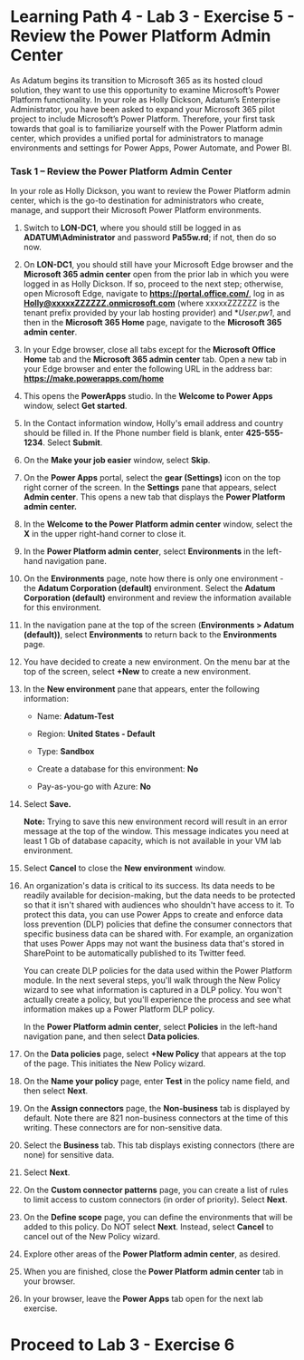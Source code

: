 # Learning Path 4 - Lab 3 - Exercise 5 - Review the Power Platform Admin Center

As Adatum begins its transition to Microsoft 365 as its hosted cloud solution, they want to use this opportunity to examine Microsoft’s Power Platform functionality. In your role as Holly Dickson, Adatum’s Enterprise Administrator, you have been asked to expand your Microsoft 365 pilot project to include Microsoft’s Power Platform. Therefore, your first task towards that goal is to familiarize yourself with the Power Platform admin center, which provides a unified portal for administrators to manage environments and settings for Power Apps, Power Automate, and Power BI. 

### Task 1 – Review the Power Platform Admin Center

In your role as Holly Dickson, you want to review the Power Platform admin center, which is the go-to destination for administrators who create, manage, and support their Microsoft Power Platform environments. 

1. Switch to **LON-DC1**, where you should still be logged in as **ADATUM\Administrator** and password **Pa55w.rd**; if not, then do so now.

2. On **LON-DC1**, you should still have your Microsoft Edge browser and the **Microsoft 365 admin center** open from the prior lab in which you were logged in as Holly Dickson. If so, proceed to the next step; otherwise, open Microsoft Edge, navigate to **https://portal.office.com/**, log in as **Holly@xxxxxZZZZZZ.onmicrosoft.com** (where xxxxxZZZZZZ is the tenant prefix provided by your lab hosting provider) and **User.pw1*, and then in the **Microsoft 365 Home** page, navigate to the **Microsoft 365 admin center**.

3. In your Edge browser, close all tabs except for the **Microsoft Office Home** tab and the **Microsoft 365 admin center** tab. Open a new tab in your Edge browser and enter the following URL in the address bar: **https://make.powerapps.com/home** 

4. This opens the **PowerApps** studio. In the **Welcome to Power Apps** window, select **Get started**.

5. In the Contact information window, Holly's email address and country should be filled in. If the Phone number field is blank, enter **425-555-1234**. Select **Submit**.

6. On the **Make your job easier** window, select **Skip**.

7. On the **Power Apps** portal, select the **gear (Settings)** icon on the top right corner of the screen. In the **Settings** pane that appears, select **Admin center**. This opens a new tab that displays the **Power Platform admin center.** 

8. In the **Welcome to the Power Platform admin center** window, select the **X** in the upper right-hand corner to close it.

9. In the **Power Platform admin center**, select **Environments** in the left-hand navigation pane. 

10. On the **Environments** page, note how there is only one environment - the **Adatum Corporation (default)** environment. Select the **Adatum Corporation (default)** environment and review the information available for this environment. 

10. In the navigation pane at the top of the screen (**Environments > Adatum (default))**, select **Environments** to return back to the **Environments** page.

11. You have decided to create a new environment. On the menu bar at the top of the screen, select **+New** to create a new environment.

12. In the **New environment** pane that appears, enter the following information:

	- Name: **Adatum-Test**

	- Region: **United States - Default**

	- Type: **Sandbox**

	-  Create a database for this environment: **No**

	-  Pay-as-you-go with Azure: **No**

13. Select **Save.** <br/>

	**Note:** Trying to save this new environment record will result in an error message at the top of the window. This message indicates you need at least 1 Gb of database capacity, which is not available in your VM lab environment. 

14. Select **Cancel** to close the **New environment** window. 

15. An organization's data is critical to its success. Its data needs to be readily available for decision-making, but the data needs to be protected so that it isn't shared with audiences who shouldn't have access to it. To protect this data, you can use Power Apps to create and enforce data loss prevention (DLP) policies that define the consumer connectors that specific business data can be shared with. For example, an organization that uses Power Apps may not want the business data that's stored in SharePoint to be automatically published to its Twitter feed. <br/>

	You can create DLP policies for the data used within the Power Platform module. In the next several steps, you'll walk through the New Policy wizard to see what information is captured in a DLP policy. You won't actually create a policy, but you'll experience the process and see what information makes up a Power Platform DLP policy. <br/>

	In the **Power Platform admin center**, select **Policies** in the left-hand navigation pane, and then select **Data policies**.

16. On the **Data policies** page, select **+New Policy** that appears at the top of the page. This initiates the New Policy wizard.

17. On the **Name your policy** page, enter **Test** in the policy name field, and then select **Next**.

18. On the **Assign connectors** page, the **Non-business** tab is displayed by default. Note there are 821 non-business connectors at the time of this writing. These connectors are for non-sensitive data.

19. Select the **Business** tab. This tab displays existing connectors (there are none) for sensitive data. 

20. Select **Next**.

21. On the **Custom connector patterns** page, you can create a list of rules to limit access to custom connectors (in order of priority). Select **Next**.

22. On the **Define scope** page, you can define the environments that will be added to this policy. Do NOT select **Next**. Instead, select **Cancel** to cancel out of the New Policy wizard.

23. Explore other areas of the **Power Platform admin center**, as desired. 

24. When you are finished, close the **Power Platform admin center** tab in your browser.

25. In your browser, leave the **Power Apps** tab open for the next lab exercise.

 

# Proceed to Lab 3 - Exercise 6
